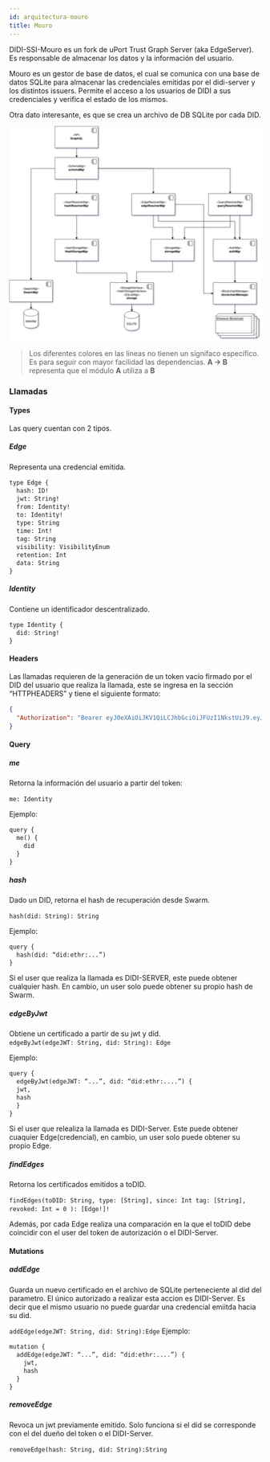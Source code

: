 ```yaml
---
id: arquitectura-mouro
title: Mouro
---
```


DIDI-SSI-Mouro es un fork de uPort Trust Graph Server (aka EdgeServer). Es responsable de almacenar los datos y la información del usuario.

Mouro es un gestor de base de datos, el cual se comunica con una base de datos SQLite para almacenar las credenciales emitidas por el didi-server y los distintos issuers. Permite el acceso a los usuarios de DIDI a sus credenciales y verifica el estado de los mismos.

Otra dato interesante, es que se crea un archivo de DB SQLite por cada DID.

![Mouro](./images/didi-ssi-mouro.png)
> Los diferentes colores en las líneas no tienen un signifaco específico. Es para seguír con mayor facilidad las dependencias. **A -> B** representa que el módulo **A** utiliza a **B**

### Llamadas
#### Types
Las query cuentan con 2 tipos.

##### Edge
Representa una credencial emitida.
```
type Edge {
  hash: ID!
  jwt: String!
  from: Identity!
  to: Identity!
  type: String
  time: Int!
  tag: String
  visibility: VisibilityEnum
  retention: Int
  data: String
}
```

##### Identity
Contiene un identificador descentralizado.
```
type Identity {
  did: String!
}
```
#### Headers
Las llamadas requieren de la generación de un token vacío firmado por el DID del usuario que realiza la llamada, este se ingresa en la sección “HTTPHEADERS” y tiene el siguiente formato:

```json
{  
  "Authorization": "Bearer eyJ0eXAiOiJKV1QiLCJhbGciOiJFUzI1NkstUiJ9.eyJpYXQiOjE1ODAyMjY0NzEsImV4cCI6MTU4MDIyNjk3MS4xMTIsImlzcyI6ImRpZDpldGhyOjB4REZBNTE4Y2VhRWQxYmZlNmY3MDRFNTFBMThkNGJCMEExNDcxNGNkMiJ9.NdihoBy4uEMsCLaitRIETQ-fnB2SGJLyxfApked_42T9lZHJkIcGRQmxweOaer-UuG3A4R7-LOQYN76MivlQCgA" 
}
```

#### Query
##### me
Retorna la información del usuario a partir del token:

`me: Identity`

Ejemplo:
```
query {
  me() {
    did
  }
}
```
##### hash
Dado un DID, retorna el hash de recuperación desde Swarm.

`hash(did: String): String`

Ejemplo:
```
query {
  hash(did: “did:ethr:...”)
}
```

Si el user que realiza la llamada es DIDI-SERVER, este puede obtener cualquier hash. En cambio, un user solo puede obtener su propio hash de Swarm.

##### edgeByJwt
Obtiene un certificado a partir de su jwt y did.  
`edgeByJwt(edgeJWT: String, did: String): Edge`

Ejemplo:
```
query {
  edgeByJwt(edgeJWT: “...”, did: “did:ethr:....”) {
  jwt,
  hash
  }
}
```
Si el user que relealiza la llamada es DIDI-Server. Este puede obtener cuaquier Edge(credencial), en cambio, un user solo puede obtener su propio Edge.

##### findEdges
Retorna los certificados emitidos a toDID.

`findEdges(toDID: String, type: [String], since: Int tag: [String], revoked: Int = 0 ): [Edge!]!`

Además, por cada Edge realiza una comparación en la que el toDID debe coincidir con el user del token de autorización o el DIDI-Server.
#### Mutations
##### addEdge
Guarda un nuevo certificado en el archivo de SQLite perteneciente al did del parametro. El único autorizado a realizar esta accion es DIDI-Server. Es decir que el mismo usuario no puede guardar una credencial emiitda hacia su did.

`addEdge(edgeJWT: String, did: String):Edge`
Ejemplo:
```
mutation {
  addEdge(edgeJWT: “...”, did: “did:ethr:....”) {
    jwt,
    hash
  }
}
```
##### removeEdge
Revoca un jwt previamente emitido. Solo funciona si el did se corresponde con el del dueño del token o el DIDI-Server.

`removeEdge(hash: String, did: String):String`
